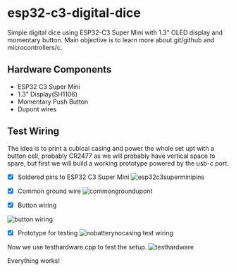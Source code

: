 # esp32-c3-digital-dice
Simple digital dice using ESP32-C3 Super Mini with 1.3" OLED display and momentary button.
Main objective is to learn more about git/github and microcontrollers/c.

## Hardware Components
- ESP32 C3 Super Mini
- 1.3" Display(SH1106)
- Momentary Push Button
- Dupont wires


## Test Wiring
The idea is to print a cubical casing and power the whole set upt with a button cell, probably CR2477 as we will probably have vertical space to spare, but first we will build a working prototype powered by the usb-c port.
- [x] Soldered pins to ESP32 C3 Super Mini
![esp32c3superminipins](https://github.com/user-attachments/assets/8eced715-a916-418f-835d-47435327fa81)
- [x] Common ground wire
      ![commongroundupont](https://github.com/user-attachments/assets/dc3a87b4-1a35-4714-a49f-55c347cf56cc)

- [x] Button wiring

![button wiring](https://github.com/user-attachments/assets/99b9bcc6-91e5-4356-a87c-d4289aa7ec71)
- [x] Prototype for testing
![nobatterynocasing test wiring](https://github.com/user-attachments/assets/b091df99-b107-424f-84ea-bf5e541a1e10)

Now we use testhardware.cpp to test the setup.
![testhardware](https://github.com/user-attachments/assets/959974c1-7d6c-4c69-ba8f-38003629b8c3)

Everything works!
